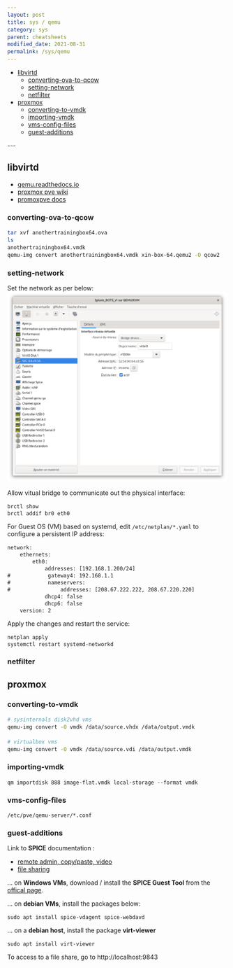 ```yaml
---
layout: post
title: sys / qemu
category: sys
parent: cheatsheets
modified_date: 2021-08-31
permalink: /sys/qemu
---
```


<!-- vscode-markdown-toc -->
* [libvirtd](#libvirtd)
	* [converting-ova-to-qcow](#converting-ova-to-qcow)
	* [setting-network](#setting-network)
	* [netfilter](#netfilter)
* [proxmox](#proxmox)
	* [converting-to-vmdk](#converting-to-vmdk)
	* [importing-vmdk](#importing-vmdk)
	* [vms-config-files](#vms-config-files)
	* [guest-additions](#guest-additions)

<!-- vscode-markdown-toc-config
	numbering=false
	autoSave=true
	/vscode-markdown-toc-config -->
<!-- /vscode-markdown-toc -->---

## <a name='libvirtd'></a>libvirtd

- [qemu.readthedocs.io](https://qemu.readthedocs.io/en/latest/index.html)
- [proxmox pve wiki]([https://pve.proxmox.com/wiki/Main_Page)
- [promoxpve docs](https://pve.proxmox.com/pve-docs/)

### <a name='converting-ova-to-qcow'></a>converting-ova-to-qcow
```sh
tar xvf anothertrainingbox64.ova
ls
anothertrainingbox64.vmdk
qemu-img convert anothertrainingbox64.vmdk xin-box-64.qemu2 -O qcow2
```

### <a name='setting-network'></a>setting-network

Set the network as per below:
![.](/assets/images/qemu-vm-network-settings.png)

Allow vitual bridge to communicate out the physical interface:
```
brctl show
brctl addif br0 eth0
```

For Guest OS (VM) based on systemd, edit ```/etc/netplan/*.yaml``` to configure a persistent IP address:
```
network:
    ethernets:
        eth0:
            addresses: [192.168.1.200/24]
#            gateway4: 192.168.1.1
#            nameservers:
#                addresses: [208.67.222.222, 208.67.220.220]
            dhcp4: false
            dhcp6: false
    version: 2
```

Apply the changes and restart the service:
```
netplan apply
systemctl restart systemd-networkd
```

### <a name='netfilter'></a>netfilter


## <a name='proxmox'></a>proxmox

### <a name='converting-to-vmdk'></a>converting-to-vmdk
```sh
# sysinternals disk2vhd vms
qemu-img convert -O vmdk /data/source.vhdx /data/output.vmdk

# virtualbox vms
qemu-img convert -O vmdk /data/source.vdi /data/output.vmdk
```

### <a name='importing-vmdk'></a>importing-vmdk
```
qm importdisk 888 image-flat.vmdk local-storage --format vmdk
```

### <a name='vms-config-files'></a>vms-config-files

```
/etc/pve/qemu-server/*.conf
```

### <a name='guest-additions'></a>guest-additions

Link to **SPICE** documentation :
- [remote admin, copy/paste, video](https://pve.proxmox.com/wiki/SPICE)
- [file sharing](https://pve.proxmox.com/pve-docs/pve-admin-guide.html#qm_spice_enhancements)

... on **Windows VMs**, download / install the **SPICE Guest Tool** from the [offical page](https://www.spice-space.org/download/binaries/spice-guest-tools/). 

... on **debian VMs**, install the packages below:
```
sudo apt install spice-vdagent spice-webdavd 
```

... on a **debian host**, install the package **virt-viewer**
```
sudo apt install virt-viewer
```

To access to a file share, go to http://localhost:9843